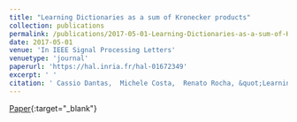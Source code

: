 ```yaml
---
title: "Learning Dictionaries as a sum of Kronecker products"
collection: publications
permalink: /publications/2017-05-01-Learning-Dictionaries-as-a-sum-of-Kronecker-products
date: 2017-05-01
venue: 'In IEEE Signal Processing Letters'
venuetype: 'journal'
paperurl: 'https://hal.inria.fr/hal-01672349'
excerpt: ' '
citation: ' Cassio Dantas,  Michele Costa,  Renato Rocha, &quot;Learning Dictionaries as a sum of Kronecker products.&quot; In IEEE Signal Processing Letters, 2017.'
---
```

[<span><i class="fas fa-fw fa-file-pdf"></i></span> Paper](https://hal.inria.fr/hal-01672349){:target="_blank"} 
